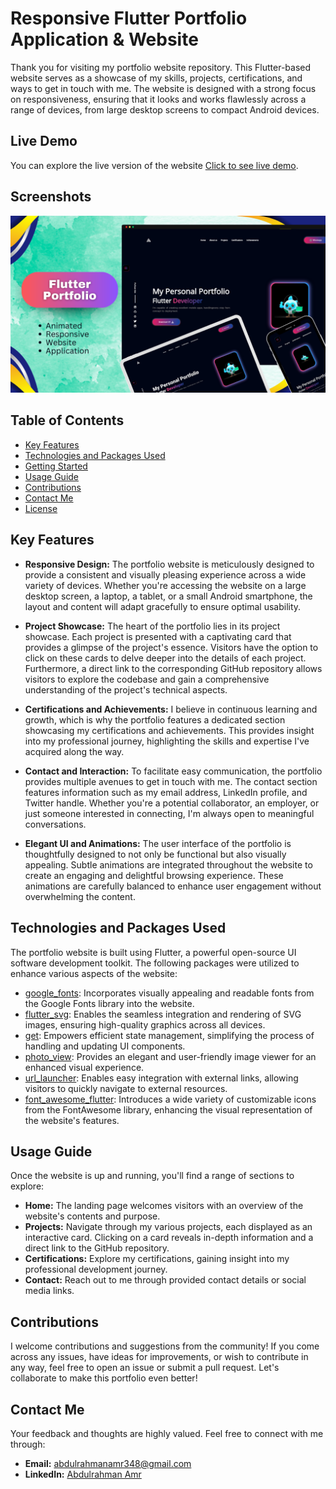 # Responsive Flutter Portfolio Application & Website

Thank you for visiting my portfolio website repository. This Flutter-based website serves as a showcase of my skills, projects, certifications, and ways to get in touch with me. The website is designed with a strong focus on responsiveness, ensuring that it looks and works flawlessly across a range of devices, from large desktop screens to compact Android devices.

## Live Demo

You can explore the live version of the website [Click to see live demo](https://abdo6400.github.io/portfolio/).

## Screenshots

<img src="showcase.png">

## Table of Contents

- [Key Features](#key-features)
- [Technologies and Packages Used](#technologies-and-packages-used)
- [Getting Started](#getting-started)
- [Usage Guide](#usage-guide)
- [Contributions](#contributions)
- [Contact Me](#contact-me)
- [License](#license)

## Key Features

- **Responsive Design:** The portfolio website is meticulously designed to provide a consistent and visually pleasing experience across a wide variety of devices. Whether you're accessing the website on a large desktop screen, a laptop, a tablet, or a small Android smartphone, the layout and content will adapt gracefully to ensure optimal usability.

- **Project Showcase:** The heart of the portfolio lies in its project showcase. Each project is presented with a captivating card that provides a glimpse of the project's essence. Visitors have the option to click on these cards to delve deeper into the details of each project. Furthermore, a direct link to the corresponding GitHub repository allows visitors to explore the codebase and gain a comprehensive understanding of the project's technical aspects.

- **Certifications and Achievements:** I believe in continuous learning and growth, which is why the portfolio features a dedicated section showcasing my certifications and achievements. This provides insight into my professional journey, highlighting the skills and expertise I've acquired along the way.

- **Contact and Interaction:** To facilitate easy communication, the portfolio provides multiple avenues to get in touch with me. The contact section features information such as my email address, LinkedIn profile, and Twitter handle. Whether you're a potential collaborator, an employer, or just someone interested in connecting, I'm always open to meaningful conversations.

- **Elegant UI and Animations:** The user interface of the portfolio is thoughtfully designed to not only be functional but also visually appealing. Subtle animations are integrated throughout the website to create an engaging and delightful browsing experience. These animations are carefully balanced to enhance user engagement without overwhelming the content.

## Technologies and Packages Used

The portfolio website is built using Flutter, a powerful open-source UI software development toolkit. The following packages were utilized to enhance various aspects of the website:

- [google_fonts](https://pub.dev/packages/google_fonts): Incorporates visually appealing and readable fonts from the Google Fonts library into the website.
- [flutter_svg](https://pub.dev/packages/flutter_svg): Enables the seamless integration and rendering of SVG images, ensuring high-quality graphics across all devices.
- [get](https://pub.dev/packages/get): Empowers efficient state management, simplifying the process of handling and updating UI components.
- [photo_view](https://pub.dev/packages/photo_view): Provides an elegant and user-friendly image viewer for an enhanced visual experience.
- [url_launcher](https://pub.dev/packages/url_launcher): Enables easy integration with external links, allowing visitors to quickly navigate to external resources.
- [font_awesome_flutter](https://pub.dev/packages/font_awesome_flutter): Introduces a wide variety of customizable icons from the FontAwesome library, enhancing the visual representation of the website's features.

## Usage Guide

Once the website is up and running, you'll find a range of sections to explore:

- **Home:** The landing page welcomes visitors with an overview of the website's contents and purpose.
- **Projects:** Navigate through my various projects, each displayed as an interactive card. Clicking on a card reveals in-depth information and a direct link to the GitHub repository.
- **Certifications:** Explore my certifications, gaining insight into my professional development journey.
- **Contact:** Reach out to me through provided contact details or social media links.


## Contributions

I welcome contributions and suggestions from the community! If you come across any issues, have ideas for improvements, or wish to contribute in any way, feel free to open an issue or submit a pull request. Let's collaborate to make this portfolio even better!

## Contact Me

Your feedback and thoughts are highly valued. Feel free to connect with me through:

- **Email:** abdulrahmanamr348@gmail.com
- **LinkedIn:** [Abdulrahman Amr](httwww.linkedin.com/in/abdelrahman-amr-729400204)

